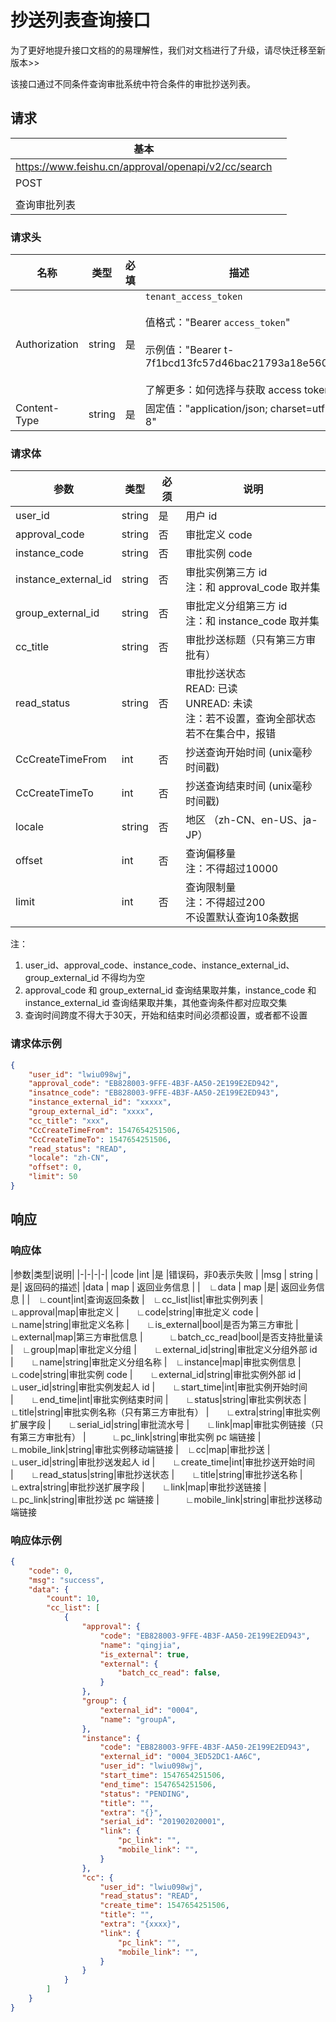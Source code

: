 # 抄送列表查询接口
<md-alert type="error">
为了更好地提升接口文档的的易理解性，我们对文档进行了升级，请尽快迁移至新版本>>
</md-alert>


该接口通过不同条件查询审批系统中符合条件的审批抄送列表。

## 请求
| 基本 |  |
| --- | --- |
| https://www.feishu.cn/approval/openapi/v2/cc/search |
| POST |
|  |
| 查询审批列表 |


### 请求头
| 名称 | 类型 | 必填 | 描述 |
| --- | --- | --- | --- |
| Authorization | string | 是 | `tenant_access_token`<br> <br>值格式："Bearer `access_token`"<br><br>示例值："Bearer t-7f1bcd13fc57d46bac21793a18e560"<br> <br> 了解更多：如何选择与获取 access token |
| Content-Type | string | 是 | 固定值："application/json; charset=utf-8" |



### 请求体

|参数|类型|必须|说明|
|-|-|-|-|
|user_id|string|是|用户 id
|approval_code|string|否|审批定义 code
|instance_code|string|否|审批实例 code
|instance_external_id|string|否|审批实例第三方 id<br>注：和 approval_code 取并集
|group_external_id|string|否|审批定义分组第三方 id<br>注：和 instance_code 取并集
|cc_title|string|否|审批抄送标题（只有第三方审批有）
|read_status|string|否|审批抄送状态<br>READ:  已读<br>UNREAD: 未读<br>注：若不设置，查询全部状态<br>若不在集合中，报错
|CcCreateTimeFrom|int|否|抄送查询开始时间 (unix毫秒时间戳)
|CcCreateTimeTo|int|否|抄送查询结束时间 (unix毫秒时间戳)
|locale|string|否|地区 （zh-CN、en-US、ja-JP）
|offset|int|否|查询偏移量<br>注：不得超过10000
|limit|int|否|查询限制量<br>注：不得超过200<br>不设置默认查询10条数据

<md-alert type="tip"> 注：
1. user_id、approval_code、instance_code、instance_external_id、group_external_id 不得均为空<br>
2. approval_code 和 group_external_id 查询结果取并集，instance_code 和 instance_external_id 查询结果取并集，其他查询条件都对应取交集<br>
3. 查询时间跨度不得大于30天，开始和结束时间必须都设置，或者都不设置
</md-alert> 
 
### 请求体示例

```json
{
	"user_id": "lwiu098wj",
	"approval_code": "EB828003-9FFE-4B3F-AA50-2E199E2ED942",
	"insatnce_code": "EB828003-9FFE-4B3F-AA50-2E199E2ED943",
	"instance_external_id": "xxxxx",
	"group_external_id": "xxxx",
	"cc_title": "xxx",
	"CcCreateTimeFrom": 1547654251506,
	"CcCreateTimeTo": 1547654251506,
	"read_status": "READ",
	"locale": "zh-CN",
	"offset": 0,
	"limit": 50
}
```

## 响应

### 响应体
|参数|类型|说明|
|-|-|-|-|
|code |int |是 |错误码，非0表示失败 |
|msg | string |是| 返回码的描述|
|data | map | 返回业务信息 |
|&emsp;∟data | map |是| 返回业务信息 |
|&emsp;∟count|int|查询返回条数
|&emsp;∟cc_list|list|审批实例列表
|&emsp;∟approval|map|审批定义
|&emsp;&emsp;∟code|string|审批定义 code
|&emsp;&emsp;∟name|string|审批定义名称
|&emsp;&emsp;∟is_external|bool|是否为第三方审批
|&emsp;&emsp;∟external|map|第三方审批信息
|&emsp;&emsp;&emsp;∟batch_cc_read|bool|是否支持批量读
|&emsp;∟group|map|审批定义分组
|&emsp;&emsp;∟external_id|string|审批定义分组外部 id
|&emsp;&emsp;∟name|string|审批定义分组名称
|&emsp;∟instance|map|审批实例信息
|&emsp;&emsp;∟code|string|审批实例 code
|&emsp;&emsp;∟external_id|string|审批实例外部 id
|&emsp;&emsp;∟user_id|string|审批实例发起人 id
|&emsp;&emsp;∟start_time|int|审批实例开始时间
|&emsp;&emsp;∟end_time|int|审批实例结束时间
|&emsp;&emsp;∟status|string|审批实例状态
|&emsp;&emsp;∟title|string|审批实例名称（只有第三方审批有）
|&emsp;&emsp;∟extra|string|审批实例扩展字段
|&emsp;&emsp;∟serial_id|string|审批流水号
|&emsp;&emsp;∟link|map|审批实例链接（只有第三方审批有）
|&emsp;&emsp;&emsp;∟pc_link|string|审批实例 pc 端链接
|&emsp;&emsp;&emsp;∟mobile_link|string|审批实例移动端链接
|&emsp;∟cc|map|审批抄送
|&emsp;&emsp;∟user_id|string|审批抄送发起人 id
|&emsp;&emsp;∟create_time|int|审批抄送开始时间
|&emsp;&emsp;∟read_status|string|审批抄送状态
|&emsp;&emsp;∟title|string|审批抄送名称
|&emsp;&emsp;∟extra|string|审批抄送扩展字段
|&emsp;&emsp;∟link|map|审批抄送链接
|&emsp;&emsp;&emsp;∟pc_link|string|审批抄送 pc 端链接
|&emsp;&emsp;&emsp;∟mobile_link|string|审批抄送移动端链接
### 响应体示例

```json
{
	"code": 0,
	"msg": "success",
	"data": {
		"count": 10,
		"cc_list": [
			{
				"approval": {
					"code": "EB828003-9FFE-4B3F-AA50-2E199E2ED943",
					"name": "qingjia",
					"is_external": true,
					"external": {
						"batch_cc_read": false,
					}
				},
				"group": {
					"external_id": "0004",
					"name": "groupA",
				},
				"instance": {
					"code": "EB828003-9FFE-4B3F-AA50-2E199E2ED943",
					"external_id": "0004_3ED52DC1-AA6C",
					"user_id": "lwiu098wj",
					"start_time": 1547654251506,
					"end_time": 1547654251506,
					"status": "PENDING",
					"title": "",
					"extra": "{}",
					"serial_id": "201902020001",
					"link": {
						"pc_link": "",
						"mobile_link": "",
					}
				},
				"cc": {
					"user_id": "lwiu098wj",
					"read_status": "READ",
					"create_time": 1547654251506,
					"title": "",
					"extra": "{xxxx}",
					"link": {
						"pc_link": "",
						"mobile_link": "",
					}
				}
			}
		]
	}
}
```
